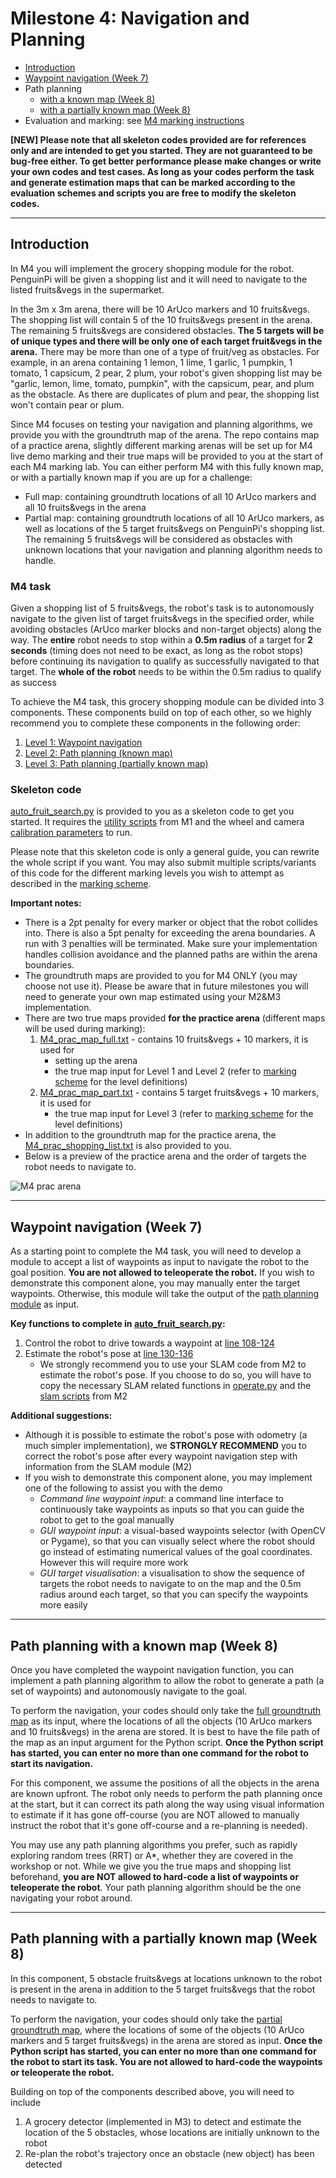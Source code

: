 # Milestone 4: Navigation and Planning
- [Introduction](#Introduction)
- [Waypoint navigation (Week 7)](#waypoint-navigation-week-7)
- Path planning
	- [with a known map (Week 8)](#path-planning-with-a-known-map-week-8)
	- [with a partially known map (Week 8)](#path-planning-with-a-partially-known-map-week-8)
- Evaluation and marking: see [M4 marking instructions](M4_marking.md)

**[NEW] Please note that all skeleton codes provided are for references only and are intended to get you started. They are not guaranteed to be bug-free either. To get better performance please make changes or write your own codes and test cases. As long as your codes perform the task and generate estimation maps that can be marked according to the evaluation schemes and scripts you are free to modify the skeleton codes.**

---

## Introduction
In M4 you will implement the grocery shopping module for the robot. PenguinPi will be given a shopping list and it will need to navigate to the listed fruits&vegs in the supermarket. 

In the 3m x 3m arena, there will be 10 ArUco markers and 10 fruits&vegs. The shopping list will contain 5 of the 10 fruits&vegs present in the arena. The remaining 5 fruits&vegs are considered obstacles. **The 5 targets will be of unique types and there will be only one of each target fruit&vegs in the arena.** There may be more than one of a type of fruit/veg as obstacles. 
For example, in an arena containing 1 lemon, 1 lime, 1 garlic, 1 pumpkin, 1 tomato, 1 capsicum, 2 pear, 2 plum, your robot's given shopping list may be "garlic, lemon, lime, tomato, pumpkin", with the capsicum, pear, and plum as the obstacle. As there are duplicates of plum and pear, the shopping list won't contain pear or plum.

Since M4 focuses on testing your navigation and planning algorithms, we provide you with the groundtruth map of the arena. The repo contains map of a practice arena, slightly different marking arenas will be set up for M4 live demo marking and their true maps will be provided to you at the start of each M4 marking lab. You can either perform M4 with this fully known map, or with a partially known map if you are up for a challenge: 
- Full map: containing groundtruth locations of all 10 ArUco markers and all 10 fruits&vegs in the arena
- Partial map: containing groundtruth locations of all 10 ArUco markers, as well as locations of the 5 target fruits&vegs on PenguinPi's shopping list. The remaining 5 fruits&vegs will be considered as obstacles with unknown locations that your navigation and planning algorithm needs to handle. 

### M4 task
Given a shopping list of 5 fruits&vegs, the robot's task is to autonomously navigate to the given list of target fruits&vegs in the specified order, while avoiding obstacles (ArUco marker blocks and non-target objects) along the way. The **entire** robot needs to stop within a **0.5m radius** of a target for **2 seconds** (timing does not need to be exact, as long as the robot stops) before continuing its navigation to qualify as successfully navigated to that target. The **whole of the robot** needs to be within the 0.5m radius to qualify as success

To achieve the M4 task, this grocery shopping module can be divided into 3 components. These components build on top of each other, so we highly recommend you to complete these components in the following order:

1. [Level 1: Waypoint navigation](#waypoint-navigation-week-7)
2. [Level 2: Path planning (known map)](#path-planning-with-a-known-map-week-8)
3. [Level 3: Path planning (partially known map)](#path-planning-with-a-partially-known-map-week-8)

### Skeleton code
[auto_fruit_search.py](auto_fruit_search.py) is provided to you as a skeleton code to get you started. It requires the [utility scripts](../Week00-01/util) from M1 and the wheel and camera [calibration parameters](../Week02-04/calibration/param/) to run. 

Please note that this skeleton code is only a general guide, you can rewrite the whole script if you want. You may also submit multiple scripts/variants of this code for the different marking levels you wish to attempt as described in the [marking scheme](M4_marking.md#evaulation).

**Important notes:**
- There is a 2pt penalty for every marker or object that the robot collides into. There is also a 5pt penalty for exceeding the arena boundaries. A run with 3 penalties will be terminated. Make sure your implementation handles collision avoidance and the planned paths are within the arena boundaries.
- The groundtruth maps are provided to you for M4 ONLY (you may choose not use it). Please be aware that in future milestones you will need to generate your own map estimated using your M2&M3 implementation.
- There are two true maps provided **for the practice arena** (different maps will be used during marking):
	1. [M4_prac_map_full.txt](M4_prac_map_full.txt) - contains 10 fruits&vegs + 10 markers, it is used for 
		- setting up the arena
		- the true map input for Level 1 and Level 2 (refer to [marking scheme](#marking-schemes) for the level definitions)	
	2. [M4_prac_map_part.txt](M4_prac_map_part.txt) - contains 5 target fruits&vegs + 10 markers, it is used for 
		- the true map input for Level 3 (refer to [marking scheme](#marking-schemes) for the level definitions)
- In addition to the groundtruth map for the practice arena, the [M4_prac_shopping_list.txt](M4_prac_shopping_list.txt) is also provided to you.
- Below is a preview of the practice arena and the order of targets the robot needs to navigate to.

![M4 prac arena](M4_prac_map_layout.png)

---

## Waypoint navigation (Week 7)
As a starting point to complete the M4 task, you will need to develop a module to accept a list of waypoints as input to navigate the robot to the goal position. **You are not allowed to teleoperate the robot.** If you wish to demonstrate this component alone, you may manually enter the target waypoints. Otherwise, this module will take the output of the [path planning module](#path-planning-with-a-known-map-week-8) as input. 

**Key functions to complete in [auto_fruit_search.py](auto_fruit_search.py):**
1. Control the robot to drive towards a waypoint at [line 108-124](auto_fruit_search.py#L108)
2. Estimate the robot's pose at [line 130-136](auto_fruit_search.py#L130)
	- We strongly recommend you to use your SLAM code from M2 to estimate the robot's pose. If you choose to do so, you will have to copy the necessary SLAM related functions in [operate.py](../Week02-04/operate.py) and the [slam scripts](../Week02-04/slam) from M2

**Additional suggestions:**
- Although it is possible to estimate the robot's pose with odometry (a much simpler implementation), we **STRONGLY RECOMMEND** you to correct the robot's pose after every waypoint navigation step with information from the SLAM module (M2)
- If you wish to demonstrate this component alone, you may implement one of the following to assist you with the demo
	- *Command line waypoint input*: a command line interface to continuously take waypoints as inputs so that you can guide the robot to get to the goal manually 
	- *GUI waypoint input*: a visual-based waypoints selector (with OpenCV or Pygame), so that you can visually select where the robot should go instead of estimating numerical values of the goal coordinates. However this will require more work 
	- *GUI target visualisation*: a visualisation to show the sequence of targets the robot needs to navigate to on the map and the 0.5m radius around each target, so that you can specify the waypoints more easily

---

## Path planning with a known map (Week 8)
Once you have completed the waypoint navigation function, you can implement a path planning algorithm to allow the robot to generate a path (a set of waypoints) and autonomously navigate to the goal. 

To perform the navigation, your codes should only take the [full groundtruth map](M4_prac_map_full.txt) as its input, where the locations of all the objects (10 ArUco markers and 10 fruits&vegs) in the arena are stored. It is best to have the file path of the map as an input argument for the Python script. **Once the Python script has started, you can enter no more than one command for the robot to start its navigation.** 

For this component, we assume the positions of all the objects in the arena are known upfront. The robot only needs to perform the path planning once at the start, but it can correct its path along the way using visual information to estimate if it has gone off-course (you are NOT allowed to manually instruct the robot that it's gone off-course and a re-planning is needed). 

You may use any path planning algorithms you prefer, such as rapidly exploring random trees (RRT) or A*, whether they are covered in the workshop or not. While we give you the true maps and shopping list beforehand, **you are NOT allowed to hard-code a list of waypoints or teleoperate the robot**. Your path planning algorithm should be the one navigating your robot around. 

---

## Path planning with a partially known map (Week 8)
In this component, 5 obstacle fruits&vegs at locations unknown to the robot is present in the arena in addition to the 5 target fruits&vegs that the robot needs to navigate to. 

To perform the navigation, your codes should only take the [partial groundtruth map](M4_prac_map_part.txt), where the locations of some of the objects (10 ArUco markers and 5 target fruits&vegs) in the arena are stored as input. **Once the Python script has started, you can enter no more than one command for the robot to start its task. You are not allowed to hard-code the waypoints or teleoperate the robot.**

Building on top of the components described above, you will need to include
1. A grocery detector (implemented in M3) to detect and estimate the location of the 5 obstacles, whose locations are initially unknown to the robot
2. Re-plan the robot's trajectory once an obstacle (new object) has been detected

